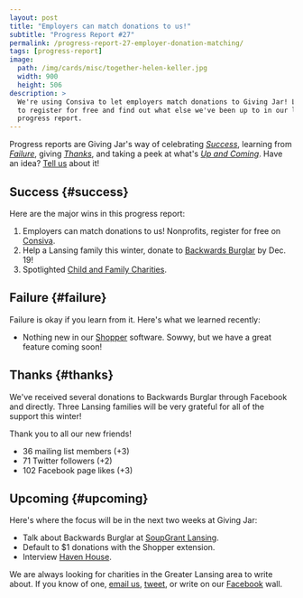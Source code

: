 ```yaml
---
layout: post
title: "Employers can match donations to us!"
subtitle: "Progress Report #27"
permalink: /progress-report-27-employer-donation-matching/
tags: [progress-report]
image:
  path: /img/cards/misc/together-helen-keller.jpg
  width: 900
  height: 506
description: >
  We're using Consiva to let employers match donations to Giving Jar! Learn how
  to register for free and find out what else we've been up to in our latest
  progress report.
---
```


Progress reports are Giving Jar's way of celebrating *[Success][1]*, learning from *[Failure][2]*, giving *[Thanks][3]*, and taking a peek at what's *[Up and Coming][4]*. Have an idea? [Tell us][5] about it!

## Success {#success}

Here are the major wins in this progress report:

1. Employers can match donations to us! Nonprofits, register for free on [Consiva][11].
2. Help a Lansing family this winter, donate to [Backwards Burglar][10] by Dec. 19!
3. Spotlighted [Child and Family Charities][9].

## Failure {#failure}

Failure is okay if you learn from it. Here's what we learned recently:

* Nothing new in our [Shopper][8] software. Sowwy, but we have a great feature coming soon!

## Thanks {#thanks}

We've received several donations to Backwards Burglar through Facebook and directly. Three Lansing families will be very grateful for all of the support this winter!

Thank you to all our new friends!

* 36 mailing list members (+3)
* 71 Twitter followers (+2)
* 102 Facebook page likes (+3)

## Upcoming {#upcoming}

Here's where the focus will be in the next two weeks at Giving Jar:

* Talk about Backwards Burglar at [SoupGrant Lansing][13].
* Default to $1 donations with the Shopper extension.
* Interview [Haven House][12].

We are always looking for charities in the Greater Lansing area to write about. If you know of one, [email us][5], [tweet][6], or write on our [Facebook][7] wall.



[1]: #success "Success Section"
[2]: #failure "Failure Section"
[3]: #thanks "Thanks Section"
[4]: #upcoming "Upcoming Section"
[5]: mailto:hello@givingjar.org "Email Giving Jar"
[6]: https://twitter.com/givingjar "Giving Jar on Twitter"
[7]: https://www.facebook.com/givingjarorg "Giving Jar on Facebook"
[8]: http://bit.ly/GivingJarShopper "Giving Jar Shopper for Chrome"
[9]: /charity-spotlight-child-and-family-charities/ "Child and Family Charities Spotlight"
[10]: https://www.facebook.com/donate/10211106785646477/ "Backwards Burglar Fundraiser on Facebook"
[11]: https://consiva.net/OMS/Registration/BeforeYouStart "Register your nonprofit on Consiva, a CyberGrants program"
[12]: http://www.havenhouseel.org/ "Haven House Homepage"
[13]: https://soupgrantlansing.com/ "SoupGrant Lansing Homepage"
